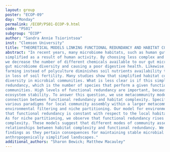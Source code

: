 ```yaml
---
layout: group
poster: "ECOP-09"
day: "Monday"
permalink: /ECOP/PS01-ECOP-9.html
code: "PS01"
subgroup: "ECOP"
author: "Sandra Annie Tsiorintsoa"
inst: "Clemson University"
title: "THEORETICAL MODELS LINKING FUNCTIONAL REDUNDANCY AND HABITAT COMPLEXITY"
abstract: "In recent years, many microbiome habitats, such as human guts, soils and oceans, have been
simplified as a result of human activity. By choosing less complex and varied diets, for example,
we decrease the number of different chemicals available to our gut microbes, decreasing
gut microbiome diversity and causing a poor digestive health. Likewise, practicing monoculture
farming instead of polyculture diminishes soil nutrients availability to microbes resulting
in loss of soil fertility. Many studies show that simplified habitat complexity leads to less
diversity in microbial communities. What is less clear is if this simplicity also affects functional
redundancy, which is the number of species that perform a given function, of these
communities. High levels of functional redundancy are important, because they contribute to
ecosystem stability. To answer this question, we use metacommunity models to explore the
connection between functional redundancy and habitat complexity. Specifically, we consider
various paradigms for local community assembly within a larger metacommunity, including
environmental filtering and niche partitioning. Our model for environmental filtering indicates
that functional redundancy is constant with respect to the local habitat complexity.
As for niche partitioning, we observe that functional redundancy rises with the local habitat
complexity. These models suggest that different modes of community assembly yield different
relationships between habitat complexity and functional redundancy. We explore these
findings as they pertain consequences for maintaining stable microbial ecosystem services in
anthropogenically simplified landscapes."
additional_authors: "Sharon Bewick; Matthew Macauley"
---
```

